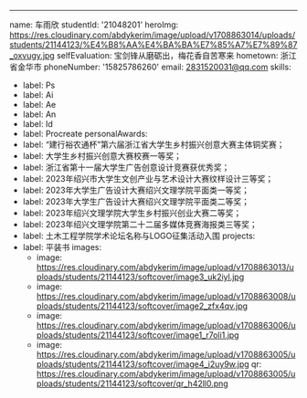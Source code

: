 ---
name: 车雨欣
studentId: '21048201'
heroImg: https://res.cloudinary.com/abdykerim/image/upload/v1708863014/uploads/students/21144123/%E4%B8%AA%E4%BA%BA%E7%85%A7%E7%89%87_oxvugy.jpg
selfEvaluation: 宝剑锋从磨砺出，梅花香自苦寒来
hometown: 浙江省金华市
phoneNumber: '15825786260'
email: 2831520031@qq.com
skills:
  - label: Ps
  - label: Ai
  - label: Ae
  - label: An
  - label: Id
  - label: Procreate
personalAwards:
  - label: “建行裕农通杯”第六届浙江省大学生乡村振兴创意大赛主体铜奖赛；
  - label: 大学生乡村振兴创意大赛校赛一等奖；
  - label: 浙江省第十一届大学生广告创意设计竞赛获优秀奖；
  - label: 2023年绍兴市大学生文创产业与艺术设计大赛纹样设计三等奖；
  - label: 2023年大学生广告设计大赛绍兴文理学院平面类一等奖；
  - label: 2023年大学生广告设计大赛绍兴文理学院平面类二等奖；
  - label: 2023年绍兴文理学院大学生乡村振兴创业大赛二等奖；
  - label: 2023年绍兴文理学院第二十二届多媒体竞赛海报类三等奖；
  - label: 土木工程学院学术论坛名称与LOGO征集活动入围
projects:
  - label: 平装书
    images:
      - image: https://res.cloudinary.com/abdykerim/image/upload/v1708863013/uploads/students/21144123/softcover/image3_uk2iyl.jpg
      - image: https://res.cloudinary.com/abdykerim/image/upload/v1708863008/uploads/students/21144123/softcover/image2_zfx4qv.jpg
      - image: https://res.cloudinary.com/abdykerim/image/upload/v1708863006/uploads/students/21144123/softcover/image1_r7oli1.jpg
      - image: https://res.cloudinary.com/abdykerim/image/upload/v1708863005/uploads/students/21144123/softcover/image4_i2uy9w.jpg
    qr: https://res.cloudinary.com/abdykerim/image/upload/v1708863005/uploads/students/21144123/softcover/qr_h42ll0.png

